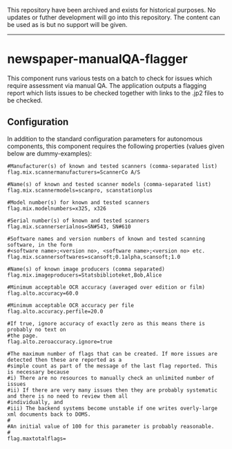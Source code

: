 This repository have been archived and exists for historical purposes. 
No updates or futher development will go into this repository. The content can be used as is but no support will be given. 

---

newspaper-manualQA-flagger
==========================

This component runs various tests on a batch to check for issues which require assessment via manual QA. The application
outputs a flagging report which lists issues to be checked together with links to the .jp2 files to be checked.

## Configuration

In addition to the standard configuration parameters for autonomous components, this component requires the following
properties (values given below are dummy-examples):

    #Manufacturer(s) of known and tested scanners (comma-separated list)
    flag.mix.scannermanufacturers=ScannerCo A/S

    #Name(s) of known and tested scanner models (comma-separated list)
    flag.mix.scannermodels=scanpro, scanstationplus

    #Model number(s) for known and tested scanners
    flag.mix.modelnumbers=x325, x326

    #Serial number(s) of known and tested scanners
    flag.mix.scannerserialnos=SN#543, SN#610

    #Software names and version numbers of known and tested scanning software, in the form
    #<software name>;<version no>, <software name>;<version no> etc.
    flag.mix.scannersoftwares=scansoft;0.1alpha,scansoft;1.0

    #Name(s) of known image producers (comma separated)
    flag.mix.imageproducers=Statsbiblioteket,Bob,Alice

    #Minimum acceptable OCR accuracy (averaged over edition or film)
    flag.alto.accuracy=60.0

    #Minimum acceptable OCR accuracy per file
    flag.alto.accuracy.perfile=20.0

    #If true, ignore accuracy of exactly zero as this means there is probably no text on
    #the page.
    flag.alto.zeroaccuracy.ignore=true

    #The maximum number of flags that can be created. If more issues are detected then these are reported as a
    #simple count as part of the message of the last flag reported. This is necessary because
    #i) There are no resources to manually check an unlimited number of issues
    #ii) If there are very many issues then they are probably systematic and there is no need to review them all
    #individually, and
    #iii) The backend systems become unstable if one writes overly-large xml documents back to DOMS.
    #
    #An initial value of 100 for this parameter is probably reasonable.
    #
    flag.maxtotalflags=

